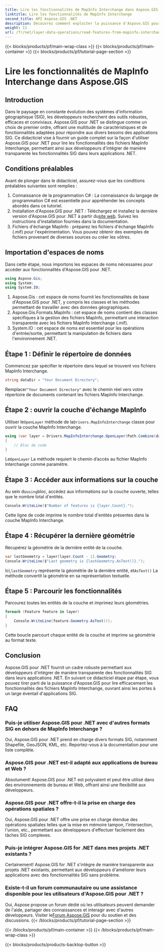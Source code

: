```yaml
---
title: Lire les fonctionnalités de MapInfo Interchange dans Aspose.GIS
linktitle: Lire les fonctionnalités de MapInfo Interchange
second_title: API Aspose.GIS .NET
description: Découvrez comment exploiter la puissance d'Aspose.GIS pour .NET pour lire les fonctionnalités des fichiers MapInfo Interchange dans ce didacticiel complet.
weight: 11
url: /fr/net/layer-data-operations/read-features-from-mapinfo-interchange/
---
```


{{< blocks/products/pf/main-wrap-class >}}
{{< blocks/products/pf/main-container >}}
{{< blocks/products/pf/tutorial-page-section >}}

# Lire les fonctionnalités de MapInfo Interchange dans Aspose.GIS

## Introduction
Dans le paysage en constante évolution des systèmes d'information géographique (SIG), les développeurs recherchent des outils robustes, efficaces et conviviaux. Aspose.GIS pour .NET se distingue comme un choix de premier ordre, offrant une multitude de caractéristiques et de fonctionnalités adaptées pour répondre aux divers besoins des applications SIG. Ce didacticiel vise à fournir un guide complet sur la façon d'utiliser Aspose.GIS pour .NET pour lire les fonctionnalités des fichiers MapInfo Interchange, permettant ainsi aux développeurs d'intégrer de manière transparente les fonctionnalités SIG dans leurs applications .NET.
## Conditions préalables
Avant de plonger dans le didacticiel, assurez-vous que les conditions préalables suivantes sont remplies :
1. Connaissance de la programmation C# : La connaissance du langage de programmation C# est essentielle pour appréhender les concepts abordés dans ce tutoriel.
2.  Installation d'Aspose.GIS pour .NET : Téléchargez et installez la dernière version d'Aspose.GIS pour .NET à partir du[site web](https://releases.aspose.com/gis/net/). Suivez les instructions d'installation fournies dans la documentation.
3. Fichiers d'échange MapInfo : préparez les fichiers d'échange MapInfo (.mif) pour l'expérimentation. Vous pouvez obtenir des exemples de fichiers provenant de diverses sources ou créer les vôtres.

## Importation d'espaces de noms
Dans cette étape, nous importons les espaces de noms nécessaires pour accéder aux fonctionnalités d'Aspose.GIS pour .NET.
```csharp
using Aspose.Gis;
using System;
using System.IO;
```
1. Aspose.Gis : cet espace de noms fournit les fonctionnalités de base d'Aspose.GIS pour .NET, y compris les classes et les méthodes permettant de travailler avec des données géographiques.
2. Aspose.Gis.Formats.MapInfo : cet espace de noms contient des classes spécifiques à la gestion des fichiers MapInfo, permettant une interaction transparente avec les fichiers MapInfo Interchange (.mif).
3. System.IO : cet espace de noms est essentiel pour les opérations d'entrée/sortie, permettant la manipulation de fichiers dans l'environnement .NET.

## Étape 1 : Définir le répertoire de données
Commencez par spécifier le répertoire dans lequel se trouvent vos fichiers MapInfo Interchange.
```csharp
string dataDir = "Your Document Directory";
```
 Remplacer`"Your Document Directory"` avec le chemin réel vers votre répertoire de documents contenant les fichiers MapInfo Interchange.
## Étape 2 : ouvrir la couche d'échange MapInfo
 Utiliser le`OpenLayer` méthode de la`Drivers.MapInfoInterchange` classe pour ouvrir la couche MapInfo Interchange.
```csharp
using (var layer = Drivers.MapInfoInterchange.OpenLayer(Path.Combine(dataDir, "data.mif")))
{
    // Bloc de code
}
```
 Le`OpenLayer` La méthode requiert le chemin d’accès au fichier MapInfo Interchange comme paramètre.
## Étape 3 : Accéder aux informations sur la couche
 Au sein du`using`bloc, accédez aux informations sur la couche ouverte, telles que le nombre total d'entités.
```csharp
Console.WriteLine($"Number of features is {layer.Count}.");
```
Cette ligne de code imprime le nombre total d'entités présentes dans la couche MapInfo Interchange.
## Étape 4 : Récupérer la dernière géométrie
Récupérez la géométrie de la dernière entité de la couche.
```csharp
var lastGeometry = layer[layer.Count - 1].Geometry;
Console.WriteLine($"Last geometry is {lastGeometry.AsText()}.");
```
 Ici,`lastGeometry` représente la géométrie de la dernière entité, et`AsText()` La méthode convertit la géométrie en sa représentation textuelle.
## Étape 5 : Parcourir les fonctionnalités
Parcourez toutes les entités de la couche et imprimez leurs géométries.
```csharp
foreach (Feature feature in layer)
{
    Console.WriteLine(feature.Geometry.AsText());
}
```
Cette boucle parcourt chaque entité de la couche et imprime sa géométrie au format texte.

## Conclusion
Aspose.GIS pour .NET fournit un cadre robuste permettant aux développeurs d'intégrer de manière transparente des fonctionnalités SIG dans leurs applications .NET. En suivant ce didacticiel étape par étape, vous pouvez tirer parti de la puissance d'Aspose.GIS pour lire efficacement les fonctionnalités des fichiers MapInfo Interchange, ouvrant ainsi les portes à un large éventail d'applications SIG.
## FAQ
### Puis-je utiliser Aspose.GIS pour .NET avec d'autres formats SIG en dehors de MapInfo Interchange ?
Oui, Aspose.GIS pour .NET prend en charge divers formats SIG, notamment Shapefile, GeoJSON, KML, etc. Reportez-vous à la documentation pour une liste complète.
### Aspose.GIS pour .NET est-il adapté aux applications de bureau et Web ?
Absolument! Aspose.GIS pour .NET est polyvalent et peut être utilisé dans des environnements de bureau et Web, offrant ainsi une flexibilité aux développeurs.
### Aspose.GIS pour .NET offre-t-il la prise en charge des opérations spatiales ?
Oui, Aspose.GIS pour .NET offre une prise en charge étendue des opérations spatiales telles que la mise en mémoire tampon, l'intersection, l'union, etc., permettant aux développeurs d'effectuer facilement des tâches SIG complexes.
### Puis-je intégrer Aspose.GIS for .NET dans mes projets .NET existants ?
Certainement! Aspose.GIS for .NET s'intègre de manière transparente aux projets .NET existants, permettant aux développeurs d'améliorer leurs applications avec des fonctionnalités SIG sans problème.
### Existe-t-il un forum communautaire ou une assistance disponible pour les utilisateurs d'Aspose.GIS pour .NET ?
Oui, Aspose propose un forum dédié où les utilisateurs peuvent demander de l'aide, partager des connaissances et interagir avec d'autres développeurs. Visiter le[Forum Aspose.GIS](https://forum.aspose.com/c/gis/33) pour du soutien et des discussions.
{{< /blocks/products/pf/tutorial-page-section >}}

{{< /blocks/products/pf/main-container >}}
{{< /blocks/products/pf/main-wrap-class >}}

{{< blocks/products/products-backtop-button >}}
